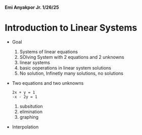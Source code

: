 **Emi Anyakpor Jr. 1/26/25**
# Introduction to Linear Systems 

- Goal 
    1. Systems of linear equations 
    2. SOlving System with 2 equations and 2 unknowns 
    3. linear systems 
    4. basic ooperations in linear system solutions 
    5. No solution, Infinetly many solutions, no solutions 

- Two equations and two unknowns 
    ```
    2x + y = 1 
    -x - 2y = 1 
    ```
    1. subsitution 
    2. elimination 
    3. graphing 
- Interpolation
